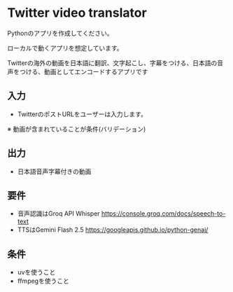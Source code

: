
# Twitter video translator

Pythonのアプリを作成してください。

ローカルで動くアプリを想定しています。

Twitterの海外の動画を日本語に翻訳、文字起こし、字幕をつける、日本語の音声をつける、動画としてエンコードするアプリです

## 入力
- TwitterのポストURLをユーザーは入力します。

※ 動画が含まれていることが条件(バリデーション)

## 出力
- 日本語音声字幕付きの動画

## 要件
- 音声認識はGroq API Whisper https://console.groq.com/docs/speech-to-text
- TTSはGemini Flash 2.5 https://googleapis.github.io/python-genai/

## 条件
- uvを使うこと
- ffmpegを使うこと
